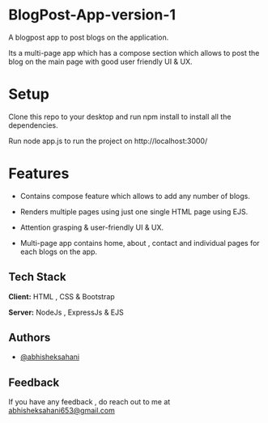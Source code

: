 
# BlogPost-App-version-1

A blogpost app to post blogs on the application.

Its a multi-page app which has a compose section which allows to post the blog on the main page with good user friendly UI & UX.  
# Setup

Clone this repo to your desktop and run npm install to install all the dependencies.

Run node app.js to run the project on http://localhost:3000/  

# Features

- Contains compose feature which allows to add any number of blogs.

- Renders multiple pages using just one single HTML page using EJS.

- Attention grasping & user-friendly UI & UX.

- Multi-page app contains home, about , contact and individual pages for each blogs on the app.



## Tech Stack

**Client:** HTML , CSS & Bootstrap

**Server:** NodeJs , ExpressJs & EJS

  
## Authors

- [@abhisheksahani](https://github.com/abhisheksahani-nova)


## Feedback

If you have any feedback , do reach out to me at abhisheksahani653@gmail.com

  